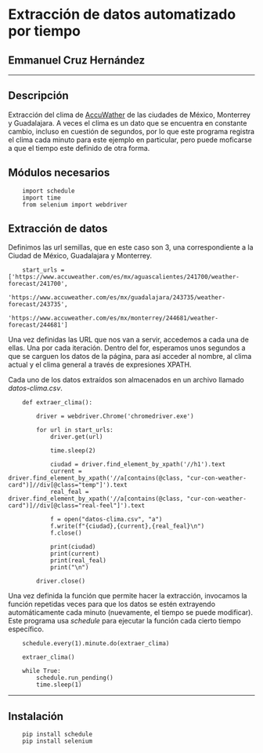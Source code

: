 # Extracción de datos automatizado por tiempo
## Emmanuel Cruz Hernández

----

## Descripción

Extracción del clima de [AccuWather](https://www.accuweather.com/) de las ciudades de México, Monterrey y Guadalajara.
A veces el clima es un dato que se encuentra en constante cambio, incluso en cuestión de segundos, por lo que este programa registra el clima cada minuto para este ejemplo en particular, pero puede moficarse a que el tiempo este definido de otra forma.

## Módulos necesarios

        import schedule
        import time
        from selenium import webdriver

## Extracción de datos

Definimos las url semillas, que en este caso son 3, una correspondiente a la Ciudad de México, Guadalajara y Monterrey.

        start_urls = ['https://www.accuweather.com/es/mx/aguascalientes/241700/weather-forecast/241700',
                            'https://www.accuweather.com/es/mx/guadalajara/243735/weather-forecast/243735',
                            'https://www.accuweather.com/es/mx/monterrey/244681/weather-forecast/244681']

Una vez definidas las URL que nos van a servir, accedemos a cada una de ellas. Una por cada iteración. Dentro del for, esperamos unos segundos a que se carguen los datos de la página, para así acceder al nombre, al clima actual y el clima general a través de expresiones XPATH.

Cada uno de los datos extraídos son almacenados en un archivo llamado _datos-clima.csv_.

        def extraer_clima():

            driver = webdriver.Chrome('chromedriver.exe')

            for url in start_urls:
                driver.get(url)

                time.sleep(2)

                ciudad = driver.find_element_by_xpath('//h1').text
                current = driver.find_element_by_xpath('//a[contains(@class, "cur-con-weather-card")]//div[@class="temp"]').text
                real_feal = driver.find_element_by_xpath('//a[contains(@class, "cur-con-weather-card")]//div[@class="real-feel"]').text

                f = open("datos-clima.csv", "a")
                f.write(f"{ciudad},{current},{real_feal}\n")
                f.close()

                print(ciudad)
                print(current)
                print(real_feal)
                print("\n")

            driver.close()

Una vez definida la función que permite hacer la extracción, invocamos la función repetidas veces para que los datos se estén extrayendo automáticamente cada minuto (nuevamente, el tiempo se puede modificar). Este programa usa _schedule_ para ejecutar la función cada cierto tiempo específico.

        schedule.every(1).minute.do(extraer_clima)

        extraer_clima()

        while True:
            schedule.run_pending()
            time.sleep(1)

----

## Instalación

        pip install schedule
        pip install selenium